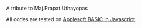 A tribute to Maj.Prapat Uthayopas

All codes are tested on [Applesoft BASIC in Javascript](http://www.calormen.com/applesoft/).
